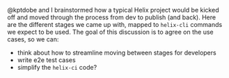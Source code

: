 
@kptdobe and I brainstormed how a typical Helix project would be kicked off and moved through the process from dev to publish (and back). Here are the different stages we came up with, mapped to `helix-cli` commands we expect to be used. The goal of this discussion is to agree on the use cases, so we can: 
* think about how to streamline moving between stages for developers
* write e2e test cases
* simplify the `helix-ci` code?
